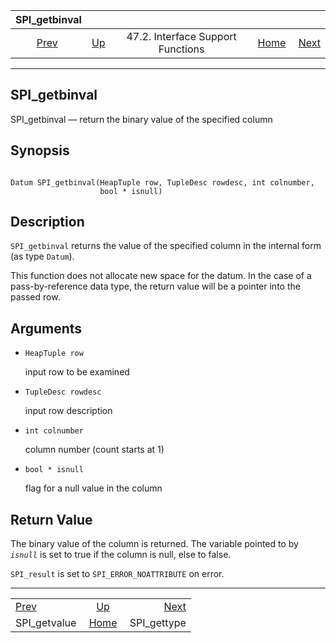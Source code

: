 <!--?xml version="1.0" encoding="UTF-8" standalone="no"?-->

|                 SPI\_getbinval                |                                                                      |                                   |                                                       |                                             |
| :-------------------------------------------: | :------------------------------------------------------------------- | :-------------------------------: | ----------------------------------------------------: | ------------------------------------------: |
| [Prev](spi-spi-getvalue.html "SPI_getvalue")  | [Up](spi-interface-support.html "47.2. Interface Support Functions") | 47.2. Interface Support Functions | [Home](index.html "PostgreSQL 17devel Documentation") |  [Next](spi-spi-gettype.html "SPI_gettype") |

***

## SPI\_getbinval

SPI\_getbinval — return the binary value of the specified column

## Synopsis

```

Datum SPI_getbinval(HeapTuple row, TupleDesc rowdesc, int colnumber,
                    bool * isnull)
```

## Description

`SPI_getbinval` returns the value of the specified column in the internal form (as type `Datum`).

This function does not allocate new space for the datum. In the case of a pass-by-reference data type, the return value will be a pointer into the passed row.

## Arguments

* `HeapTuple row`

    input row to be examined

* `TupleDesc rowdesc`

    input row description

* `int colnumber`

    column number (count starts at 1)

* `bool * isnull`

    flag for a null value in the column

## Return Value

The binary value of the column is returned. The variable pointed to by *`isnull`* is set to true if the column is null, else to false.

`SPI_result` is set to `SPI_ERROR_NOATTRIBUTE` on error.

***

|                                               |                                                                      |                                             |
| :-------------------------------------------- | :------------------------------------------------------------------: | ------------------------------------------: |
| [Prev](spi-spi-getvalue.html "SPI_getvalue")  | [Up](spi-interface-support.html "47.2. Interface Support Functions") |  [Next](spi-spi-gettype.html "SPI_gettype") |
| SPI\_getvalue                                 |         [Home](index.html "PostgreSQL 17devel Documentation")        |                                SPI\_gettype |
